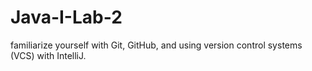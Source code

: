 # Java-I-Lab-2
familiarize yourself with Git, GitHub, and using version control systems (VCS) with IntelliJ.
